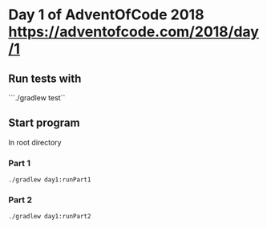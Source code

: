 # Day 1 of AdventOfCode 2018 https://adventofcode.com/2018/day/1

## Run tests with

```./gradlew test``

## Start program
In root directory
### Part 1
```./gradlew day1:runPart1```
### Part 2
```./gradlew day1:runPart2```